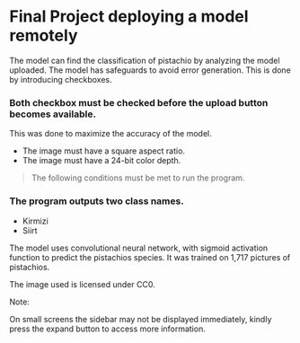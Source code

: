 # Final Project deploying a model remotely

The model can find the classification of pistachio by analyzing the model uploaded. The model has safeguards to avoid error generation. This is done by
introducing checkboxes. 
<br>
### **Both** checkbox must be checked before the upload button becomes available.

This was done to maximize the accuracy of the model.
- The image must have a square aspect ratio.
- The image must have a 24-bit color depth.
> The following conditions must be met to run the program.

### The program outputs two class names.
- Kirmizi
- Siirt

The model uses convolutional neural network, with sigmoid activation function to predict the pistachios species. It was trained on 1,717 pictures of pistachios.

The image used is licensed under CC0.

Note:

On small screens the sidebar may not be displayed immediately, kindly press the expand button to access more information.
